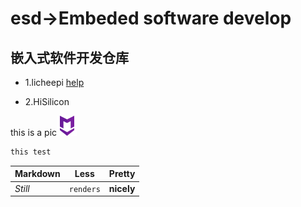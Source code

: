 # esd->Embeded software develop

## 嵌入式软件开发仓库

* 1.licheepi     [help](www.baidu.com)

* 2.HiSilicon

this is a pic![alt text](https://github.com/adam-p/markdown-here/raw/master/src/common/images/icon32.png "Logo Title Text 1")

```c
this test 
```


Markdown | Less | Pretty
--- | --- | ---
*Still* | `renders` | **nicely**


